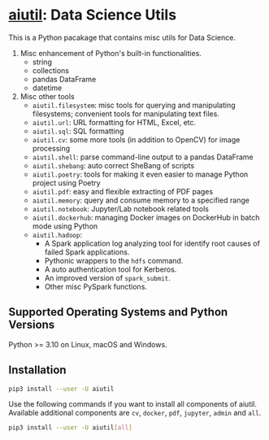 # [aiutil](https://github.com/legendu-net/aiutil): Data Science Utils

This is a Python pacakage that contains misc utils for Data Science.

1. Misc enhancement of Python's built-in functionalities.
    - string
    - collections
    - pandas DataFrame
    - datetime
2. Misc other tools
    - `aiutil.filesystem`: misc tools for querying and manipulating filesystems; convenient tools for manipulating text files.
    - `aiutil.url`: URL formatting for HTML, Excel, etc.
    - `aiutil.sql`: SQL formatting
    - `aiutil.cv`: some more tools (in addition to OpenCV) for image processing
    - `aiutil.shell`: parse command-line output to a pandas DataFrame
    - `aiutil.shebang`: auto correct SheBang of scripts
    - `aiutil.poetry`: tools for making it even easier to manage Python project using Poetry
    - `aiutil.pdf`: easy and flexible extracting of PDF pages
    - `aiutil.memory`: query and consume memory to a specified range
    - `aiutil.notebook`: Jupyter/Lab notebook related tools
    - `aiutil.dockerhub`: managing Docker images on DockerHub in batch mode using Python
    - `aiutil.hadoop`: 
        - A Spark application log analyzing tool for identify root causes of failed Spark applications.
        - Pythonic wrappers to the `hdfs` command.
        - A auto authentication tool for Kerberos.
        - An improved version of `spark_submit`.
        - Other misc PySpark functions. 
    
## Supported Operating Systems and Python Versions

Python >= 3.10 on Linux, macOS and Windows.

## Installation

```bash
pip3 install --user -U aiutil
```
Use the following commands if you want to install all components of aiutil. 
Available additional components are `cv`, `docker`, `pdf`, `jupyter`, `admin` and `all`.
```bash
pip3 install --user -U aiutil[all]
```
